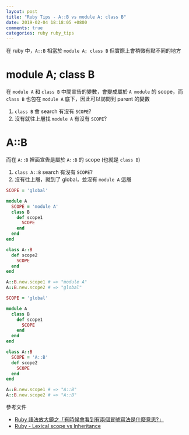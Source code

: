 ```yaml
---
layout: post
title: "Ruby Tips - A::B vs module A; class B"
date: 2019-02-04 18:18:05 +0800
comments: true
categories: ruby ruby_tips
---
```


<!-- more -->

在 ruby 中，`A::B` 相當於 `module A; class B` 但實際上會稍微有點不同的地方

# module A; class B

在 `module A` 和 `class B` 中間宣告的變數，會變成屬於 `A module` 的 scope，而 `class B` 也包在 `module A` 底下，因此可以訪問到 parent 的變數

1. `class B` 會 search 有沒有 `SCOPE`?
2. 沒有就往上層找 `module A` 有沒有 `SCOPE`?

# A::B

而在 `A::B` 裡面宣告是屬於 `A::B` 的 scope (也就是 `class B`)

1. `class A::B` search 有沒有 `SCOPE`?
2. 沒有往上層，就到了 global，並沒有 `module A` 這層

```ruby
SCOPE = 'global'

module A
  SCOPE = 'module A'
  class B
    def scope1
      SCOPE
    end
  end
end

class A::B
  def scope2
    SCOPE
  end
end

A::B.new.scope1 # => "module A"
A::B.new.scope2 # => "global"
```

```ruby
SCOPE = 'global'

module A
  class B
    def scope1
      SCOPE
    end
  end
end

class A::B
  SCOPE = 'A::B'
  def scope2
    SCOPE
  end
end

A::B.new.scope1 # => "A::B"
A::B.new.scope2 # => "A::B"
```

參考文件

* [Ruby 語法放大鏡之「有時候會看到有兩個冒號寫法是什麼意思?」](https://kaochenlong.com/2015/04/19/namespace/)
* [Ruby - Lexical scope vs Inheritance](https://stackoverflow.com/questions/15119724/ruby-lexical-scope-vs-inheritance)
